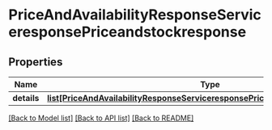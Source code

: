 # PriceAndAvailabilityResponseServiceresponsePriceandstockresponse

## Properties
Name | Type | Description | Notes
------------ | ------------- | ------------- | -------------
**details** | [**list[PriceAndAvailabilityResponseServiceresponsePriceandstockresponseDetails]**](PriceAndAvailabilityResponseServiceresponsePriceandstockresponseDetails.md) |  | [optional] 

[[Back to Model list]](../README.md#documentation-for-models) [[Back to API list]](../README.md#documentation-for-api-endpoints) [[Back to README]](../README.md)


